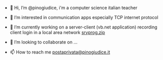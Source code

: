 - 👋 Hi, I’m @pinogiudice, i'm a computer science italian teacher
- 👀 I’m interested in communication apps especially TCP internet protocol
- 🌱 I’m currently working on a server-client (vb.net application) recording client login in a local area network [srvprog.zip](https://github.com/pinogiudice/pinogiudice/files/9601500/srvprog.zip)

- 💞️ I’m looking to collaborate on ...
- 📫 How to reach me postaprivata@pinogiudice.it

<!---
pinogiudice/pinogiudice is a ✨ special ✨ repository because its `README.md` (this file) appears on your GitHub profile.
You can click the Preview link to take a look at your changes.
--->

